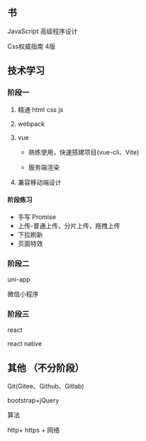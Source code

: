 ## 书

JavaScript 高级程序设计

Css权威指南 4版

## 技术学习

### 阶段一

1.   精通 html css js

2.   webpack

3.   vue 

     -   熟练使用，快速搭建项目(vue-cli、Vite)

     -   服务端渲染

4.   兼容移动端设计

#### 阶段练习

-   手写 Promise
-   上传-普通上传，分片上传，拖拽上传
-   下拉刷新
-   页面特效



### 阶段二

uni-app

微信小程序



### 阶段三

react 

react native



## 其他 （不分阶段）

Git(Gitee、Github、Gitlab)

bootstrap+jQuery

算法

http+ https + 网络
